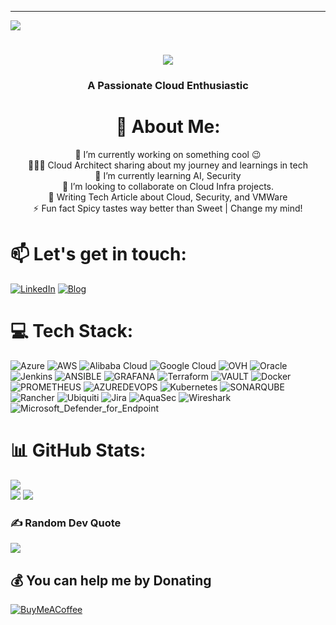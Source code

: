 ---
[![](https://visitcount.itsvg.in/api?id=nkcodegit&icon=1&color=0)](https://visitcount.itsvg.in)

<h1 align="center">
    <img src="https://readme-typing-svg.herokuapp.com/?font=Righteous&size=35&center=true&vCenter=true&width=500&height=70&duration=4000&lines=Hi+There!+👋;+I'm+Kugan+N/(NKCODE);" />
</h1>
<h3 align="center">A Passionate Cloud Enthusiastic</h3>

<div align="center">

# 💫 About Me:
🔭  I’m currently working on something cool 😉<br>
👩🏻‍💻 Cloud Architect sharing about my journey and learnings in tech
<br>🌱  I’m currently learning AI, Security
<br>👯 I’m looking to collaborate on Cloud Infra projects.
<br>🎨 Writing Tech Article about Cloud, Security, and VMWare
<br>⚡ Fun fact Spicy tastes way better than Sweet | Change my mind!
</div>



# 📫  Let's get in touch:
[![LinkedIn](https://img.shields.io/badge/linkedin-%230077B5.svg?style=for-the-badge&logo=linkedin&logoColor=white)](https://www.linkedin.com/in/nkugan/)
[![Blog](https://img.shields.io/badge/blog-0078D4.svg?style=for-the-badge&logo=azure-devops&logoColor=white)](https://www.nkcode.xyz/)

# 💻 Tech Stack:
![Azure](https://img.shields.io/badge/azure-%230072C6.svg?style=for-the-badge&logo=microsoftazure&logoColor=white) 
![AWS](https://img.shields.io/badge/AWS-%23FF9900.svg?style=for-the-badge&logo=amazon-aws&logoColor=white) 
![Alibaba Cloud](https://img.shields.io/badge/AlibabaCloud-%23FF6701.svg?style=for-the-badge&logo=alibabacloud&logoColor=white) 
![Google Cloud](https://img.shields.io/badge/GoogleCloud-%234285F4.svg?style=for-the-badge&logo=google-cloud&logoColor=white) 
![OVH](https://img.shields.io/badge/ovh-%23123F6D.svg?style=for-the-badge&logo=ovh&logoColor=#123F6D) 
![Oracle](https://img.shields.io/badge/Oracle-F80000?style=for-the-badge&logo=oracle&logoColor=white) 
![Jenkins](https://img.shields.io/badge/jenkins-%232C5263.svg?style=for-the-badge&logo=jenkins&logoColor=white) 
![ANSIBLE](https://img.shields.io/badge/ansible-%231A1918.svg?style=for-the-badge&logo=ansible&logoColor=white) 
![GRAFANA](https://img.shields.io/badge/grafana-F46800.svg?style=for-the-badge&logo=grafana&logoColor=white&color=%23F46800) 
![Terraform](https://img.shields.io/badge/terraform-%235835CC.svg?style=for-the-badge&logo=terraform&logoColor=white) 
![VAULT](https://img.shields.io/badge/vault-FFEC6E.svg?style=for-the-badge&logo=vault&logoColor=white&color=%23FFEC6E) 
![Docker](https://img.shields.io/badge/docker-%230db7ed.svg?style=for-the-badge&logo=docker&logoColor=white) 
![PROMETHEUS](https://img.shields.io/badge/prometheus-E6522C.svg?style=for-the-badge&logo=prometheus&logoColor=white&color=%23E6522C) 
![AZUREDEVOPS](https://img.shields.io/badge/azuredevops-0078D7.svg?style=for-the-badge&logo=azuredevops&logoColor=white&color=%230078D7) 
![Kubernetes](https://img.shields.io/badge/kubernetes-%23326ce5.svg?style=for-the-badge&logo=kubernetes&logoColor=white) 
![SONARQUBE](https://img.shields.io/badge/sonarqube-4E9BCD.svg?style=for-the-badge&logo=sonarqube&logoColor=white&color=%234E9BCD) 
![Rancher](https://img.shields.io/badge/rancher-%230075A8.svg?style=for-the-badge&logo=rancher&logoColor=white) 
![Ubiquiti](https://img.shields.io/badge/ubiquiti-%230559C9.svg?style=for-the-badge&logo=ubiquiti&logoColor=white) 
![Jira](https://img.shields.io/badge/jira-%230A0FFF.svg?style=for-the-badge&logo=jira&logoColor=white) 
![AquaSec](https://img.shields.io/badge/aqua-%231904DA.svg?style=for-the-badge&logo=aqua&logoColor=#0018A8)
![Wireshark](https://img.shields.io/badge/-Wireshark-1679A7?&style=for-the-badge&logo=Wireshark&logoColor=white)
![Microsoft_Defender_for_Endpoint](https://img.shields.io/badge/-Microsoft_Defender_for_Endpoint-00A4EF?&style=for-the-badge&logo=Microsoft&logoColor=white.)

# 📊 GitHub Stats:
![](https://github-readme-stats.vercel.app/api?username=nkcodegit&theme=react&hide_border=false&include_all_commits=true&count_private=true)<br/>
![](https://github-readme-streak-stats.herokuapp.com/?user=nkcodegit&theme=react&hide_border=false)
![](https://github-readme-stats.vercel.app/api/top-langs/?username=nkcodegit&theme=react&hide_border=false&include_all_commits=true&count_private=true&layout=compact)

### ✍️ Random Dev Quote
![](https://quotes-github-readme.vercel.app/api?type=horizontal&theme=radical)


  ## 💰 You can help me by Donating
  [![BuyMeACoffee](https://img.shields.io/badge/Buy%20Me%20a%20Coffee-ffdd00?style=for-the-badge&logo=buy-me-a-coffee&logoColor=black)](https://buymeacoffee.com/nkcode) 

  
<!-- Proudly created with GPRM ( https://gprm.itsvg.in ) -->
